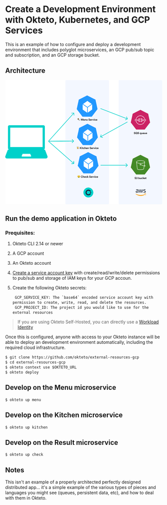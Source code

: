 # Create a Development Environment with Okteto, Kubernetes, and GCP Services

This is an example of how to configure and deploy a development environment that includes polyglot microservices, an GCP pub/sub topic and subscription, and an GCP storage bucket.

## Architecture

![Architecture diagram](https://raw.githubusercontent.com/okteto/external-resources-gcp/main/docs/architecture.png)

## Run the demo application in Okteto

### Prequisites:
1. Okteto CLI 2.14 or newer
1. A GCP account
1. An Okteto account
1. [Create a service account key](https://cloud.google.com/iam/docs/keys-create-delete) with create/read/write/delete permissions to pub/sub and storage of IAM keys for your GCP accoun.
1. Create the following Okteto secrets:

        GCP_SERVICE_KEY: The `base64` encoded service account key with permission to create, write, read, and delete the resources. 
        GCP_PROJECT_ID: The project id you would like to use for the external resources


> If you are using Okteto Self-Hosted, you can directly use a [Workload Identity](https://www.okteto.com/docs/self-hosted/administration/configuration/#workload-identity)

Once this is configured, anyone with access to your Okteto instance will be able to deploy an development environment automatically, including the required cloud infrastructure.


```
$ git clone https://github.com/okteto/external-resources-gcp
$ cd external-resources-gcp
$ okteto context use $OKTETO_URL
$ okteto deploy
```

## Develop on the Menu microservice

```
$ okteto up menu
```

## Develop on the Kitchen microservice

```
$ okteto up kitchen
```

## Develop on the Result microservice

```
$ okteto up check
```

## Notes

This isn't an example of a properly architected perfectly designed distributed app... it's a simple
example of the various types of pieces and languages you might see (queues, persistent data, etc), and how to
deal with them in Okteto.
